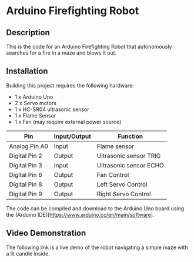 # Arduino Firefighting Robot
## Description
This is the code for an Arduino Firefighting Robot that autonomously searches for a fire in a maze and blows it out.

## Installation
Building this project requires the following hardware:
* 1 x Arduino Uno
* 2 x Servo motors
* 1 x HC-SR04 ultrasonic sensor
* 1 x Flame Sensor
* 1 x Fan (may require external power source)

Pin | Input/Output | Function
--- | ------------ | ---------
Analog Pin A0 | Input | Flame sensor
Digital Pin 2 | Output | Ultrasonic sensor TRIG
Digital Pin 3 | Input | Ultrasonic sensor ECHO
Digital Pin 6 | Output | Fan Control
Digital Pin 8 | Output | Left Servo Control
Digital Pin 9 | Output | Right Servo Control

The code can be compiled and download to the Arduino Uno board using the (Arduino IDE)[https://www.arduino.cc/en/main/software].

## Video Demonstration
The following link is a live demo of the robot navigating a simple maze with a lit candle inside.

